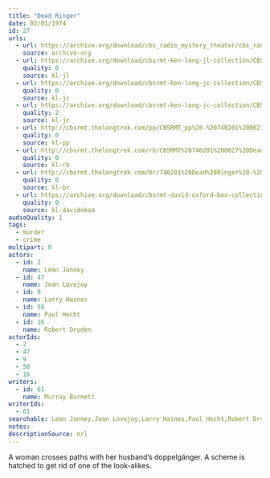 ```yaml
---
title: "Dead Ringer"
date: 02/01/1974
id: 27
urls: 
  - url: https://archive.org/download/cbs_radio_mystery_theater/cbs_radio_mystery_theater-0001-0050.zip/cbs_radio_mystery_theater-0001-0050%2Fcbsrmt_0027_dead_ringer.mp3
    source: archive-org
  - url: https://archive.org/download/cbsrmt-ken-long-jl-collection/CBSRMT - 740201 0027 Dead Ringer_jl.mp3
    quality: 0
    source: kl-jl
  - url: https://archive.org/download/cbsrmt-ken-long-jc-collection/CBSRMT - 740201 0027 Dead Ringer vbr kb vol_jc.mp3
    quality: 0
    source: kl-jc
  - url: https://archive.org/download/cbsrmt-ken-long-jc-collection/CBSRMT - 740201 0027 Dead Ringer vbr oz_jc.mp3
    quality: 2
    source: kl-jc
  - url: http://cbsrmt.thelongtrek.com/pp/CBSRMT_pp%20-%20740201%200027%20Dead%20Ringer.mp3
    quality: 0
    source: kl-pp
  - url: http://cbsrmt.thelongtrek.com/rb/CBSRMT%20740201%200027%20Dead%20Ringer_rb%20wor%20problems.mp3
    quality: 0
    source: kl-rb
  - url: http://cbsrmt.thelongtrek.com/br/740201%20Dead%20Ringer%20-%20WOR.mp3
    quality: 0
    source: kl-br
  - url: https://archive.org/download/cbsrmt-david-oxford-boa-collection/CBSRMT-740201-0027-Dead-Ringer-(128-44)_WBBM-JE-{BoA}.mp3
    quality: 0
    source: kl-davidoboa
audioQuality: 1
tags: 
  - murder
  - crime
multipart: 0
actors:  
  - id: 2
    name: Leon Janney  
  - id: 47
    name: Joan Lovejoy  
  - id: 9
    name: Larry Haines  
  - id: 58
    name: Paul Hecht  
  - id: 16
    name: Robert Dryden
actorIds:  
  - 2  
  - 47  
  - 9  
  - 58  
  - 16
writers:  
  - id: 61
    name: Murray Burnett
writerIds:  
  - 61
searchable: Leon Janney,Joan Lovejoy,Larry Haines,Paul Hecht,Robert Dryden Murray Burnett
notes: 
descriptionSource: nrl
---
```

A woman crosses paths with her husband’s doppelgänger. A scheme is hatched to get rid of one of the look-alikes.